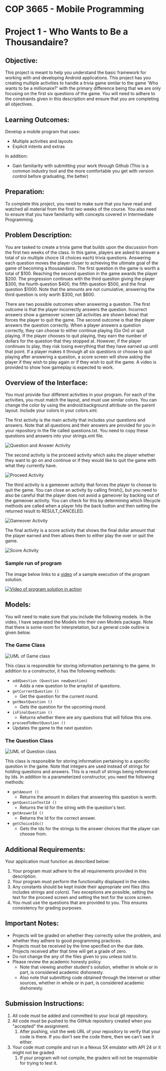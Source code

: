 # COP 3665 - Mobile Programming

# Project 1 - Who Wants to Be a Thousandaire?

## Objective:

This project is meant to help you understand the basic framework for working with and developing Android applications. This project has you creating multiple activities to handle a trivia game similar to the game 'Who wants to be a millionaire?' with the primary difference being that we are only focusing on the first six questions of the game. You will need to adhere to the constraints given in this description and ensure that you are completing all objectives. 

## Learning Outcomes:

Develop a mobile program that uses:

- Multiple activities and layouts
- Explicit intents and extras

In addition:

- Gain familiarity with submitting your work through Github (This is a common industry tool and the more comfortable you get with version control before graduating, the better)

## Preparation:

To complete this project, you need to make sure that you have read and watched all material from the first two weeks of the course. You also need to ensure that you have familiarity with concepts covered in Intermediate Programming.

## Problem Description:

You are tasked to create a trivia game that builds upon the discussion from the first two weeks of the class. In this game, players are asked to answer a total of six multiple choice (4 choices each) trivia questions. Answering each question moves the player closer to achieving the ultimate goal of the game of becoming a thousandaire. The first question in the game is worth a total of $100. Reaching the second question in the game awards the player $200. The progression continues with the third question giving the player $300, the fourth question $400, the fifth question $500, and the final question $1000. Note that the amounts are not cumulative, answering the third question is only worth $300, not $600. 

There are two possible outcomes when answering a question. The first outcome is that the player incorrectly answers the question. Incorrect answers show a gameover screen (all activities are shown below) that forces the player to quit the game. The second outcome is that the player answers the question correctly. When a player answers a question correctly, they can choose to either continue playing (Go On) or quit playing. If the player chooses to quit playing, they earn the number of dollars for the question that they stopped at. However, if the player continues to play, they risk losing everything that they have earned up until that point. If a player makes it through all six questions or choose to quit playing after answering a question, a score screen will show asking the player if they wish to play again or if they wish to quit the game. A video is provided to show how gameplay is expected to work.    

## Overview of the Interface:

You must provide four different activities in your program. For each of the activities, you must match the layout, and must use similar colors. You can change the color by using the android:background attribute on the parent layout. Include your colors in your colors.xml. 

The first activity is the main activity that includes your questions and answers. Note that all questions and their answers are provided for you in your repository in the file called questions.txt. You need to copy these questions and answers into your strings.xml file. 

![Question and Answer Activity](first.PNG)

The second activity is the proceed activity which asks the player whether they want to go on and continue or if they would like to quit the game with what they currently have.

![Proceed Activity](second.PNG)

The third activity is a gameover activity that forces the player to choose to quit the game. You can close an activity by calling finish(), but you need to also be careful that the player does not avoid a gameover by backing out of the gameover activity. You can check for this by determining which lifecycle methods are called when a player hits the back button and then setting the returned result to RESULT_CANCELED.

![Gameover Activity](third.PNG)

The final activity is a score activity that shows the final dollar amount that the player earned and then allows them to either play the over or quit the game. 

![Score Activity](final.PNG)

### Sample run of program

The image below links to a [video](https://youtu.be/-aqURst9ROM) of a sample execution of the program solution.

[![Video of program solution in action](http://img.youtube.com/vi/-aqURst9ROM/0.jpg)](https://youtu.be/-aqURst9ROM)

## Models:

You will need to make sure that you include the following models. In the video, I have separated the Models into their own Models package. Note that there is some room for interpretation, but a general code outline is given below.
 
### The Game Class
![UML of Game class](http://www.plantuml.com/plantuml/png/NOtH2i8m34NV-nLvd8pzWSX4K0GH17yWha4ARIfDgXFntzM73DpRuPxatbuKYzOKtH1H17QO25wkMvU2pqCGNPugYORCAqY6uhh02cbJIo5MY_ViQNJjhw9PkFQUWmVqtdHZ04mFu-_T55z9PutDJ1zf_7ENd2CXGv1jO8ocflLRoGEHF-VPuzlrnBwc-040)

This class is responsible for storing information pertaining to the game. In addition to a constructor, it has the following methods:
* `addQuestion (Question newQuestion)`
	* Adds a new question to the arraylist of questions.
* `getCurrentQuestion ()`
	* Get the question for the current round.
* `getNextQuestion ()`
	* Gets the question for the upcoming round.
* `isFinalQuestion ()`
	* Returns whether there are any questions that will follow this one.
* `proceedToNextQuestion ()`
 * Updates the game to the next question.

### The Question Class
![UML of Question class](http://www.plantuml.com/plantuml/png/LOwx2W8n44NxV4NAbTL_MB5AkM8d5Y4PD907xanG4FzT9myVvJaN3dT2qWlbu8Nn6b7E6P1SYl8XDYwI30UuqnvGsSRRY3TO2XnFCkmkoHbG5liSKeuanjuPs5uRS4lPjMIdIwSIbqmFjRbqLc9aE0FLxl0Lyr_pPwW7c-8qoy_DjtsA2QBDmRy0)

This class is responsible for storing information pertaining to a specific question in the game. Note that integers are used instead of strings for holding questions and answers. This is a result of strings being referenced by Ids. In addition to a parameterized constructor, you need the following methods:

* `getAmount ()`
	* Returns the amount in dollars that answering this question is worth.
* `getQuestionTextId ()`
	* Returns the Id for the string with the question's text.
* `getAnswerId ()`
	* Returns the Id for the correct answer.
* `getChoiceIds()`
	* Gets the Ids for the strings to the answer choices that the player can choose from.

## Additional Requirements:

Your application must function as described below:

1. Your program must adhere to the all requirements provided in this description.
2. Your program must perform the functionality displayed in the video.
3. Any constants should be kept inside their appropriate xml files (this includes strings and colors). Two exceptions are possible, setting the text for the proceed screen and setting the text for the score screen. 
4. You must use the questions that are provided to you. This ensures consistency for grading purposes. 

## Important Notes:

- Projects will be graded on whether they correctly solve the problem, and whether they adhere to good programming practices.
- Projects must be received by the time specified on the due date. Projects received after that time will get a grade of zero.
- Do not change the any of the files given to you unless told to. 
- Please review the academic honesty policy.
  - Note that viewing another student's solution, whether in whole or in part, is considered academic dishonesty.
  - Also note that submitting code obtained through the Internet or other sources, whether in whole or in part, is considered academic dishonesty. 

## Submission Instructions:

1. All code must be added and committed to your local git repository.
2. All code must be pushed to the GitHub repository created when you "accepted" the assignment.
   1. After pushing, visit the web URL of your repository to verify that your code is there.
      If you don't see the code there, then we can't see it either.
3. Your code must compile and run in a Nexus 5X emulator with API 24 or it might not be graded.
   1. If your program will not compile, the graders will not be responsible for trying to test it.
